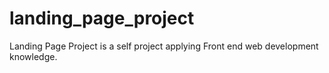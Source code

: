 # landing_page_project
Landing Page Project is a self project applying Front end web development knowledge.
